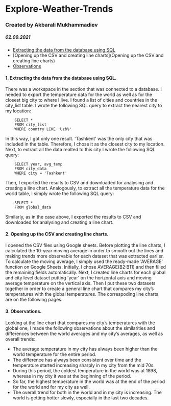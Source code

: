 # Explore-Weather-Trends

### Created by Akbarali Mukhammadiev
##### 02.09.2021

* [Extracting the data from the database using SQL](Extracting)
* [Opening up the CSV and creating line charts](Opening up the CSV and creating line charts)
* [Observations](Observations)

#### 1. Extracting the data from the database using SQL. 
There was a workspace in the section that was connected to a database. I needed to export the temperature data for the world as well as for the closest big city to where I live. I found a list of cities and countries in the city_list table.
I wrote the following SQL query to extract the nearest city to my location: 

        SELECT * 
        FROM city_list 
        WHERE country LIKE 'Uzb%' 

In this way, I got only one result. 'Tashkent' was the only city that was included in the table. Therefore, I chose it as the closest city to my location. Next, to extract all the data realted to this city I wrote the following SQL query:

        SELECT year, avg_temp
        FROM city_data
        WHERE city = 'Tashkent'
        
Then, I exported the results to CSV and downloaded for analysing and creating a line chart.
Analogously, to extract all the temperature data for the world table, I simply wrote the following SQL query:

        SELECT *
        FROM global_data

Similarly, as in the case above, I exported the results to CSV and downloaded for analysing and creating a line chart.

#### 2. Opening up the CSV and creating line charts.
I opened the CSV files using Google sheets. Before plotting the line charts, I calculated the 10-year moving average in order to smooth out the lines and making trends more observable for each dataset that was extracted earlier. To calculate the moving average, I simply used the ready-made 'AVERAGE' function on Google Sheets. Initially, I chose AVERAGE(B2:B11) and then filled the remaining fields automatically. Next, I created line charts for each global and city level dataset putting 'year' on the horizontal axis and moving average temperature on the vertical axis. Then I put these two datasets together in order to create a general line chart that compares my city’s temperatures with the global temperatures. The correspoding line charts are on the following pages. 

#### 3. Observations.
Looking at the line chart that compares my city’s temperatures with the global one, I made the following observations about the similarities and differences between the world averages and my city’s averages, as well as overall trends:

* The average temperature in my city has always been higher than the world temperature for the entire period.
* The difference has always been consistent over time and the temperature started increasing sharply in my city from the mid 70s. 
* During this period, the coldest temperature in the world was at 1898, whereas in my city it was at the beginning of the period.
* So far, the highest temperature in the world was at the end of the period for the world and for my city as well. 
* The overall trend for both in the world and in my city is increasing. The world is getting hotter slowly, especially in the last two decades. 
